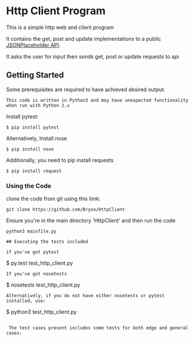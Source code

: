 # Http Client Program

This is a simple http web and client program

It contains the get, post and update implementations to a public [JSONPlaceholder API](https://jsonplaceholder.typicode.com/).

It asks the user for input then sends get, post or update requests to api

## Getting Started

Some prerequisites are required to have achieved desired output.

    This code is written in Python3 and may have unexpected functionality when run with Python 2.x

Install pytest:
```
$ pip install pytest

```
Alternatively, Install nose
```
$ pip install nose

```

Additionally, you need to pip install requests
```
$ pip install request

```
### Using the Code

clone the code from git using this limk:
```
git clone https://github.com/Bryoo/HttpClient
```
Ensure you're in the main directory 'HttpClient' and then run the code
```
python3 mainfile.py

## Executing the tests included

if you've got pytest
```
$ py.test test_http_client.py
```
If you've got nosetests
```
$ nosetests test_http_client.py
```
Alternatively, if you do not have either nosetests or pytest installed, use:

```
$ python3 test_http_client.py
```

 The test cases present includes some tests for both edge and general cases:



